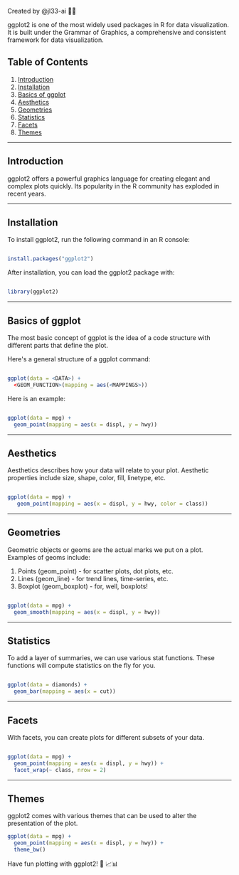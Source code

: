 Created by @jl33-ai 👦🏻

ggplot2 is one of the most widely used packages in R for data visualization. It is built under the Grammar of Graphics, a comprehensive and consistent framework for data visualization.

## Table of Contents

1. [Introduction](#introduction)
2. [Installation](#installation)
3. [Basics of ggplot](#basics_of_ggplot)
4. [Aesthetics](#aesthetics)
5. [Geometries](#geometries)
6. [Statistics](#statistics)
7. [Facets](#facets)
8. [Themes](#themes)

---
## Introduction<a name='introduction'></a>

ggplot2 offers a powerful graphics language for creating elegant and complex plots quickly. Its popularity in the R community has exploded in recent years.

---
## Installation<a name='installation'></a>

To install ggplot2, run the following command in an R console:

```R

install.packages("ggplot2")

```
After installation, you can load the ggplot2 package with:

```R

library(ggplot2)

```
---

## Basics of ggplot<a name='basics_of_ggplot'></a>

The most basic concept of ggplot is the idea of a code structure with different parts that define the plot. 

Here's a general structure of a ggplot command:

```R

ggplot(data = <DATA>) +
  <GEOM_FUNCTION>(mapping = aes(<MAPPINGS>))

```  
  
Here is an example:

```R

ggplot(data = mpg) + 
  geom_point(mapping = aes(x = displ, y = hwy))

```

---
## Aesthetics<a name='aesthetics'></a>

Aesthetics describes how your data will relate to your plot. Aesthetic properties include size, shape, color, fill, linetype, etc.

```R

ggplot(data = mpg) +
   geom_point(mapping = aes(x = displ, y = hwy, color = class))

```
---

## Geometries<a name='geometries'></a>

Geometric objects or geoms are the actual marks we put on a plot. Examples of geoms include:

1. Points (geom_point) - for scatter plots, dot plots, etc.
2. Lines (geom_line) - for trend lines, time-series, etc.
3. Boxplot (geom_boxplot) - for, well, boxplots!

```R

ggplot(data = mpg) +
  geom_smooth(mapping = aes(x = displ, y = hwy))

```
---

## Statistics<a name='statistics'></a>

To add a layer of summaries, we can use various stat functions. These functions will compute statistics on the fly for you.

```R

ggplot(data = diamonds) +
  geom_bar(mapping = aes(x = cut))

```
---
## Facets<a name='facets'></a>

With facets, you can create plots for different subsets of your data.

```R

ggplot(data = mpg) + 
  geom_point(mapping = aes(x = displ, y = hwy)) +
  facet_wrap(~ class, nrow = 2)

```

---
## Themes<a name='themes'></a>

ggplot2 comes with various themes that can be used to alter the presentation of the plot.

```R
ggplot(data = mpg) +
  geom_point(mapping = aes(x = displ, y = hwy)) +
  theme_bw()

```

Have fun plotting with ggplot2! 🎨 📈📊 
